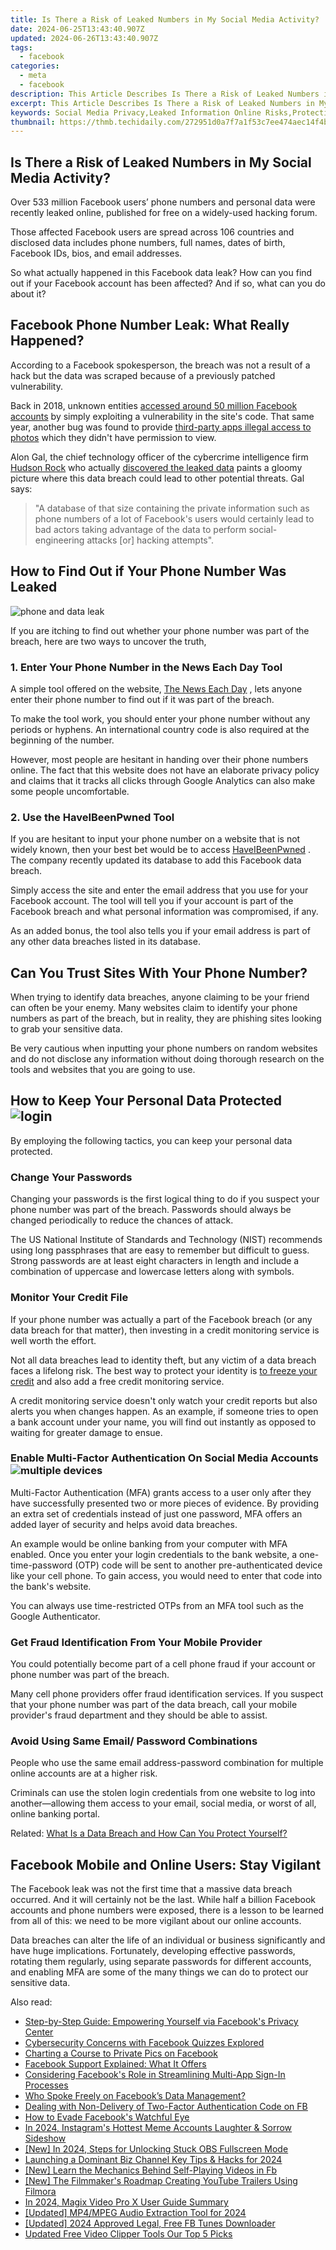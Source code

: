 ```yaml
---
title: Is There a Risk of Leaked Numbers in My Social Media Activity?
date: 2024-06-25T13:43:40.907Z
updated: 2024-06-26T13:43:40.907Z
tags:
  - facebook
categories:
  - meta
  - facebook
description: This Article Describes Is There a Risk of Leaked Numbers in My Social Media Activity?
excerpt: This Article Describes Is There a Risk of Leaked Numbers in My Social Media Activity?
keywords: Social Media Privacy,Leaked Information Online Risks,Protecting Personal Data From Social Media Leaks,Social Media Security Measures,Avoiding Social Media Data Breaches,Preventing Information Leaks on Facebook/Twitter/Instagram,Social Media Activity Exposure Risk
thumbnail: https://thmb.techidaily.com/272951d0a7f7a1f53c7ee474aec14f4b7a67f49064e3845b52b4ea1d0a9fa3cd.png
---
```


## Is There a Risk of Leaked Numbers in My Social Media Activity?

 Over 533 million Facebook users’ phone numbers and personal data were recently leaked online, published for free on a widely-used hacking forum.

 Those affected Facebook users are spread across 106 countries and disclosed data includes phone numbers, full names, dates of birth, Facebook IDs, bios, and email addresses.

 So what actually happened in this Facebook data leak? How can you find out if your Facebook account has been affected? And if so, what can you do about it?

## Facebook Phone Number Leak: What Really Happened?

 According to a Facebook spokesperson, the breach was not a result of a hack but the data was scraped because of a previously patched vulnerability.

 Back in 2018, unknown entities [accessed around 50 million Facebook accounts](https://www.makeuseof.com/tag/facebook-hack-50-million-accounts/) by simply exploiting a vulnerability in the site's code. That same year, another bug was found to provide [third-party apps illegal access to photos](https://www.makeuseof.com/tag/facebook-bug-exposes-users-photos/) which they didn't have permission to view.

 Alon Gal, the chief technology officer of the cybercrime intelligence firm [Hudson Rock](https://www.hudsonrock.com/) who actually [discovered the leaked data](https://twitter.com/UnderTheBreach/status/1378314424239460352) paints a gloomy picture where this data breach could lead to other potential threats. Gal says:

> "A database of that size containing the private information such as phone numbers of a lot of Facebook's users would certainly lead to bad actors taking advantage of the data to perform social-engineering attacks \[or\] hacking attempts".

## How to Find Out if Your Phone Number Was Leaked

[](https://www.makeuseof.com/wp-content/uploads/2021/04/phone-and-data-leak.jpg)

![phone and data leak](https://static1.makeuseofimages.com/wordpress/wp-content/uploads/2021/04/phone-and-data-leak.jpg)

 If you are itching to find out whether your phone number was part of the breach, here are two ways to uncover the truth,

### 1\. Enter Your Phone Number in the News Each Day Tool

 A simple tool offered on the website, [The News Each Day](https://www.thenewseachday.com/private-facebook-phone-numbers-us) , lets anyone enter their phone number to find out if it was part of the breach.

 To make the tool work, you should enter your phone number without any periods or hyphens. An international country code is also required at the beginning of the number.

 However, most people are hesitant in handing over their phone numbers online. The fact that this website does not have an elaborate privacy policy and claims that it tracks all clicks through Google Analytics can also make some people uncomfortable.

### 2\. Use the HaveIBeenPwned Tool

 If you are hesitant to input your phone number on a website that is not widely known, then your best bet would be to access [HaveIBeenPwned](https://haveibeenpwned.com/) . The company recently updated its database to add this Facebook data breach.

 Simply access the site and enter the email address that you use for your Facebook account. The tool will tell you if your account is part of the Facebook breach and what personal information was compromised, if any.

 As an added bonus, the tool also tells you if your email address is part of any other data breaches listed in its database.

## Can You Trust Sites With Your Phone Number?

 When trying to identify data breaches, anyone claiming to be your friend can often be your enemy. Many websites claim to identify your phone numbers as part of the breach, but in reality, they are phishing sites looking to grab your sensitive data.

 Be very cautious when inputting your phone numbers on random websites and do not disclose any information without doing thorough research on the tools and websites that you are going to use.

## How to Keep Your Personal Data Protected ![login](https://static1.makeuseofimages.com/wordpress/wp-content/uploads/2021/04/login-1.jpg)

 By employing the following tactics, you can keep your personal data protected.

### Change Your Passwords

 Changing your passwords is the first logical thing to do if you suspect your phone number was part of the breach. Passwords should always be changed periodically to reduce the chances of attack.

 The US National Institute of Standards and Technology (NIST) recommends using long passphrases that are easy to remember but difficult to guess. Strong passwords are at least eight characters in length and include a combination of uppercase and lowercase letters along with symbols.

### Monitor Your Credit File

 If your phone number was actually a part of the Facebook breach (or any data breach for that matter), then investing in a credit monitoring service is well worth the effort.

 Not all data breaches lead to identity theft, but any victim of a data breach faces a lifelong risk. The best way to protect your identity is [to freeze your credit](https://www.makeuseof.com/how-do-i-freeze-my-credit/) and also add a free credit monitoring service.

 A credit monitoring service doesn't only watch your credit reports but also alerts you when changes happen. As an example, if someone tries to open a bank account under your name, you will find out instantly as opposed to waiting for greater damage to ensue.

### Enable Multi-Factor Authentication On Social Media Accounts ![multiple devices](https://static1.makeuseofimages.com/wordpress/wp-content/uploads/2021/04/multiple-devices.jpg)

 Multi-Factor Authentication (MFA) grants access to a user only after they have successfully presented two or more pieces of evidence. By providing an extra set of credentials instead of just one password, MFA offers an added layer of security and helps avoid data breaches.

 An example would be online banking from your computer with MFA enabled. Once you enter your login credentials to the bank website, a one-time-password (OTP) code will be sent to another pre-authenticated device like your cell phone. To gain access, you would need to enter that code into the bank's website.

 You can always use time-restricted OTPs from an MFA tool such as the Google Authenticator.

### Get Fraud Identification From Your Mobile Provider

 You could potentially become part of a cell phone fraud if your account or phone number was part of the breach.

 Many cell phone providers offer fraud identification services. If you suspect that your phone number was part of the data breach, call your mobile provider's fraud department and they should be able to assist.

### Avoid Using Same Email/ Password Combinations

 People who use the same email address-password combination for multiple online accounts are at a higher risk.

 Criminals can use the stolen login credentials from one website to log into another—allowing them access to your email, social media, or worst of all, online banking portal.

 Related: [What Is a Data Breach and How Can You Protect Yourself?](https://www.makeuseof.com/tag/data-breach-protection/)

## Facebook Mobile and Online Users: Stay Vigilant

 The Facebook leak was not the first time that a massive data breach occurred. And it will certainly not be the last. While half a billion Facebook accounts and phone numbers were exposed, there is a lesson to be learned from all of this: we need to be more vigilant about our online accounts.

 Data breaches can alter the life of an individual or business significantly and have huge implications. Fortunately, developing effective passwords, rotating them regularly, using separate passwords for different accounts, and enabling MFA are some of the many things we can do to protect our sensitive data.


<ins class="adsbygoogle"
     style="display:block"
     data-ad-format="autorelaxed"
     data-ad-client="ca-pub-7571918770474297"
     data-ad-slot="1223367746"></ins>



<ins class="adsbygoogle"
     style="display:block"
     data-ad-client="ca-pub-7571918770474297"
     data-ad-slot="8358498916"
     data-ad-format="auto"
     data-full-width-responsive="true"></ins>

<span class="atpl-alsoreadstyle">Also read:</span>
<div><ul>
<li><a href="https://facebook.techidaily.com/step-by-step-guide-empowering-yourself-via-facebooks-privacy-center/"><u>Step-by-Step Guide: Empowering Yourself via Facebook's Privacy Center</u></a></li>
<li><a href="https://facebook.techidaily.com/cybersecurity-concerns-with-facebook-quizzes-explored/"><u>Cybersecurity Concerns with Facebook Quizzes Explored</u></a></li>
<li><a href="https://facebook.techidaily.com/charting-a-course-to-private-pics-on-facebook/"><u>Charting a Course to Private Pics on Facebook</u></a></li>
<li><a href="https://facebook.techidaily.com/facebook-support-explained-what-it-offers/"><u>Facebook Support Explained: What It Offers</u></a></li>
<li><a href="https://facebook.techidaily.com/considering-facebooks-role-in-streamlining-multi-app-sign-in-processes/"><u>Considering Facebook's Role in Streamlining Multi-App Sign-In Processes</u></a></li>
<li><a href="https://facebook.techidaily.com/who-spoke-freely-on-facebooks-data-management/"><u>Who Spoke Freely on Facebook’s Data Management?</u></a></li>
<li><a href="https://facebook.techidaily.com/dealing-with-non-delivery-of-two-factor-authentication-code-on-fb/"><u>Dealing with Non-Delivery of Two-Factor Authentication Code on FB</u></a></li>
<li><a href="https://facebook.techidaily.com/how-to-evade-facebooks-watchful-eye/"><u>How to Evade Facebook's Watchful Eye</u></a></li>
<li><a href="https://instagram-video-recordings.techidaily.com/in-2024-instagrams-hottest-meme-accounts-laughter-and-sorrow-sideshow/"><u>In 2024, Instagram's Hottest Meme Accounts  Laughter & Sorrow Sideshow</u></a></li>
<li><a href="https://screen-capture.techidaily.com/new-in-2024-steps-for-unlocking-stuck-obs-fullscreen-mode/"><u>[New] In 2024, Steps for Unlocking Stuck OBS Fullscreen Mode</u></a></li>
<li><a href="https://youtube-help.techidaily.com/launching-a-dominant-biz-channel-key-tips-and-hacks-for-2024/"><u>Launching a Dominant Biz Channel  Key Tips & Hacks for 2024</u></a></li>
<li><a href="https://facebook-clips.techidaily.com/new-learn-the-mechanics-behind-self-playing-videos-in-fb/"><u>[New] Learn the Mechanics Behind Self-Playing Videos in Fb</u></a></li>
<li><a href="https://facebook-video-footage.techidaily.com/new-the-filmmakers-roadmap-creating-youtube-trailers-using-filmora/"><u>[New] The Filmmaker's Roadmap  Creating YouTube Trailers Using Filmora</u></a></li>
<li><a href="https://vp-tips.techidaily.com/in-2024-magix-video-pro-x-user-guide-summary/"><u>In 2024, Magix Video Pro X User Guide Summary</u></a></li>
<li><a href="https://twitter-videos.techidaily.com/updated-mp4mpeg-audio-extraction-tool-for-2024/"><u>[Updated] MP4/MPEG Audio Extraction Tool for 2024</u></a></li>
<li><a href="https://facebook-video-content.techidaily.com/updated-2024-approved-legal-free-fb-tunes-downloader/"><u>[Updated] 2024 Approved  Legal, Free FB Tunes Downloader</u></a></li>
<li><a href="https://ai-vdieo-software.techidaily.com/updated-free-video-clipper-tools-our-top-5-picks/"><u>Updated Free Video Clipper Tools Our Top 5 Picks</u></a></li>
</ul></div>
